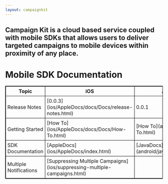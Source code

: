 ```yaml
---
layout: campaignkit
---
```


Campaign Kit is a cloud based service coupled with mobile SDKs that allows users to deliver targeted campaigns to mobile devices within proximity of any place.
---

# Mobile SDK Documentation

<style type="text/css">
  table.rsum {
    border-collapse: collapse;
    border: 1px solid black;
  }
  table.rsum td{
    border: 1px solid black;
    padding: 5px;
  }
  table.rsum th{
    border: 1px solid black;
    padding: 5px;
  }

</style>

<table class="rsum">
<tr><th>Topic</th><th>iOS</th><th>Android</th></tr>
<tr><td>Release Notes</td><td>[0.0.3](ios/AppleDocs/docs/Docs/release-notes.html)</td><td>0.0.1</td></tr>
<tr><td>Getting Started</td><td>[How To](ios/AppleDocs/docs/Docs/How-To.html)</td><td>[How To](android/How-To.html)</td></tr> 
<tr><td>SDK Documentation</td><td>[AppleDocs](ios/AppleDocs/index.html)</td><td>[JavaDocs](android/javadocs/index.html)</td></tr> 
<tr><td>Multiple Notifications</td><td>[Suppressing Multiple Campaigns](ios/suppressing-multiple-campaigns.html)</td><td></td></tr>
</table>


